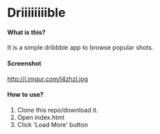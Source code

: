Driiiiiiiible
=============

#### What is this?
It is a simple dribbble app to browse popular shots.

#### Screenshot
http://i.imgur.com/l4zhzl.jpg

#### How to use?
1. Clone this repo/download it.
2. Open index.html
3. Click 'Load More' button